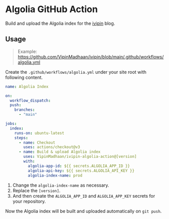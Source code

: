 # Algolia GitHub Action

Build and upload the Algolia index for the [ivipin](https://github.com/VipinMadhaan/ivipin) blog.

## Usage

> Example: https://github.com/VipinMadhaan/ivipin/blob/main/.github/workflows/algolia.yml

Create the `.github/workflows/algolia.yml` under your site root with following content.

```yaml
name: Algolia Index

on:
  workflow_dispatch:
  push:
    branches:
      - "main"

jobs:
  index:
    runs-on: ubuntu-latest
    steps:
      - name: Checkout
        uses: actions/checkout@v3
      - name: Build & upload Algolia index
        uses: VipinMadhaan/ivipin-algolia-action@[version]
        with:
          algolia-app-id: ${{ secrets.ALGOLIA_APP_ID }}
          algolia-api-key: ${{ secrets.ALGOLIA_API_KEY }}
          algolia-index-name: prod
```

1. Change the `algolia-index-name` as necessary.
1. Replace the `[version]`.
1. And then create the `ALGOLIA_APP_ID` and `ALGOLIA_APP_KEY` secrets for your repository.

Now the Algolia index will be built and uploaded automatically on `git push`.

